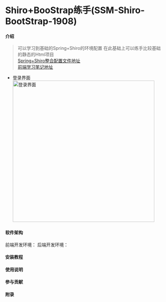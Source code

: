 # Shiro+BooStrap练手(SSM-Shiro-BootStrap-1908)

#### 介绍
> 可以学习到基础的Spring+Shiro的环境配置 在此基础上可以练手比较基础的静态的Html项目<br>
[Spring+Shiro整合配置文件地址](https://blog.csdn.net/Process_ing/article/details/101623895)<br>
[前端学习笔记地址](https://blog.csdn.net/Process_ing/article/details/101623612)<br>

* 登录界面
<img src='https://imgconvert.csdnimg.cn/aHR0cHM6Ly91cGxvYWQtaW1hZ2VzLmppYW5zaHUuaW8vdXBsb2FkX2ltYWdlcy8xOTExMzA1NC1iYzlmNDFmM2ZjY2Y0Njk5LnBuZw?x-oss-process=image/format,png' 
alt='登录界面' height='450'>


#### 软件架构
  前端开发环境：
  后端开发环境：
#### 安装教程



#### 使用说明



#### 参与贡献


#### 附录
